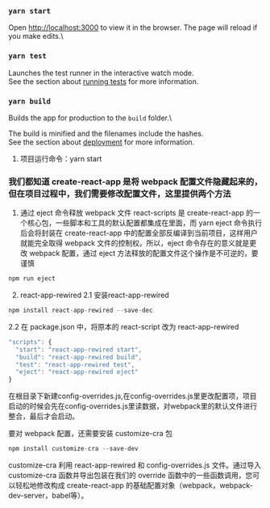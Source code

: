 

### `yarn start`
Open [http://localhost:3000](http://localhost:3000) to view it in the browser.
The page will reload if you make edits.\

### `yarn test`
Launches the test runner in the interactive watch mode.\
See the section about [running tests](https://facebook.github.io/create-react-app/docs/running-tests) for more information.

### `yarn build`
Builds the app for production to the `build` folder.\

The build is minified and the filenames include the hashes.\
See the section about [deployment](https://facebook.github.io/create-react-app/docs/deployment) for more information.


1. 项目运行命令：yarn start
### 我们都知道 create-react-app 是将 webpack 配置文件隐藏起来的，但在项目过程中，我们需要修改配置文件，这里提供两个方法
1. 通过 eject 命令释放 webpack 文件
react-scripts 是 create-react-app 的一个核心包，一些脚本和工具的默认配置都集成在里面，而 yarn eject 命令执行后会将封装在 create-react-app 中的配置全部反编译到当前项目，这样用户就能完全取得 webpack 文件的控制权。所以，eject 命令存在的意义就是更改 webpack 配置，通过 eject 方法释放的配置文件这个操作是不可逆的，要谨慎
```js
npm run eject
```
2. react-app-rewired
  2.1 安装react-app-rewired
  ```js
  npm install react-app-rewired --save-dec
  ```
  2.2 在 package.json 中，将原本的 react-script 改为 react-app-rewired
  ```js
  "scripts": {
    "start": "react-app-rewired start",
    "build": "react-app-rewired build",
    "test": "react-app-rewired test",
    "eject": "react-app-rewired eject"
  }
  ```
  在根目录下新建config-overrides.js,在config-overrides.js里更改配置项，项目启动的时候会先在config-overrides.js里读数据，对webpack里的默认文件进行整合，最后才会启动。

  要对 webpack 配置，还需要安装 customize-cra 包

  ```js
npm install customize-cra --save-dev
  ```

  customize-cra 利用 react-app-rewired 和 config-overrides.js 文件。通过导入customize-cra 函数并导出包装在我们的 override 函数中的一些函数调用，您可以轻松地修改构成 create-react-app 的基础配置对象（webpack，webpack-dev-server，babel等）。

